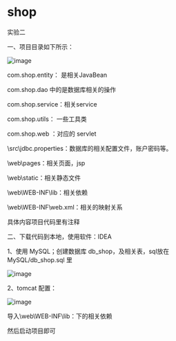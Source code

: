 # shop
实验二

一、项目目录如下所示：

![image](https://user-images.githubusercontent.com/49582349/165081150-52889869-d9a7-44f4-a058-0e588eb6b0e0.png)

com.shop.entity： 是相关JavaBean

com.shop.dao 中的是数据库相关的操作

com.shop.service：相关service

com.shop.utils： 一些工具类

com.shop.web ：对应的 servlet

\src\jdbc.properties：数据库的相关配置文件，账户密码等。

\web\pages：相关页面，jsp

\web\static：相关静态文件

\web\WEB-INF\lib：相关依赖

\web\WEB-INF\web.xml：相关的映射关系

具体内容项目代码里有注释

二、下载代码到本地，使用软件：IDEA

1、使用 MySQL；创建数据库 db_shop，及相关表，sql放在 MySQL/db_shop.sql 里

![image](https://user-images.githubusercontent.com/49582349/165080566-1abc3d98-f00b-4ae3-96ff-b93fabc258f8.png)

2、tomcat 配置：

![image](https://user-images.githubusercontent.com/49582349/165084203-650158a4-722a-467f-87c1-4d3f2774f0c5.png)

导入\web\WEB-INF\lib：下的相关依赖

然后启动项目即可
